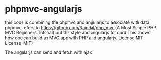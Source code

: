 # phpmvc-angularjs
this code is combining the phpmvc and angularjs to associate with data
phpmvc  refers to https://github.com/Raindal/php_mvc (A Most Simple PHP MVC Beginners Tutorial)
put the style and angularjs for curd
This shows how one can build an MVC app with PHP and angularjs.
License
MIT License (MIT)

The angularjs can send and fetch with ajax.
